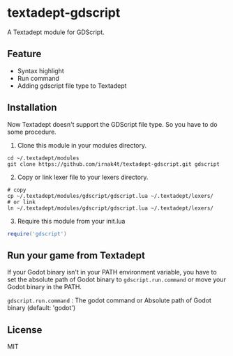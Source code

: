 # textadept-gdscript

A Textadept module for GDScript.

## Feature

- Syntax highlight
- Run command
- Adding gdscript file type to Textadept

## Installation

Now Textadept doesn't support the GDScript file type. So you have to do some procedure.

1. Clone this module in your modules directory.
```
cd ~/.textadept/modules
git clone https://github.com/irnak4t/textadept-gdscript.git gdscript
```
2. Copy or link lexer file to your lexers directory.
```
# copy
cp ~/.textadept/modules/gdscript/gdscript.lua ~/.textadept/lexers/
# or link
ln ~/.textadept/modules/gdscript/gdscript.lua ~/.textadept/lexers/
```
3. Require this module from your init.lua
```lua
require('gdscript')
```

## Run your game from Textadept

If your Godot binary isn't in your PATH environment variable, you have to set the absolute path of Godot binary to `gdscript.run.command` or move your Godot binary in the PATH.

`gdscript.run.command` : The godot command or Absolute path of Godot binary (default: 'godot')

## License

MIT
